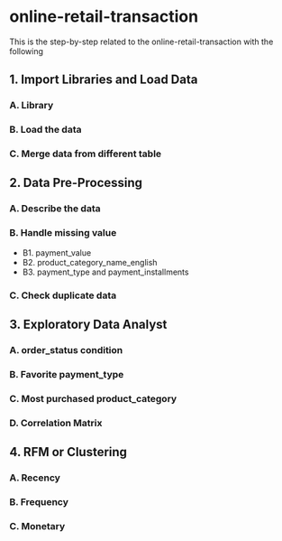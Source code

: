 # online-retail-transaction

This is the step-by-step related to the online-retail-transaction with the following
## 1. Import Libraries and Load Data
### A. Library
### B. Load the data
### C. Merge data from different table

## 2. Data Pre-Processing
### A. Describe the data
### B. Handle missing value
- B1. payment_value
- B2. product_category_name_english
- B3. payment_type and payment_installments
### C. Check duplicate data

## 3. Exploratory Data Analyst
### A. order_status condition
### B. Favorite payment_type
### C. Most purchased product_category
### D. Correlation Matrix

## 4. RFM or Clustering
### A. Recency
### B. Frequency
### C. Monetary

